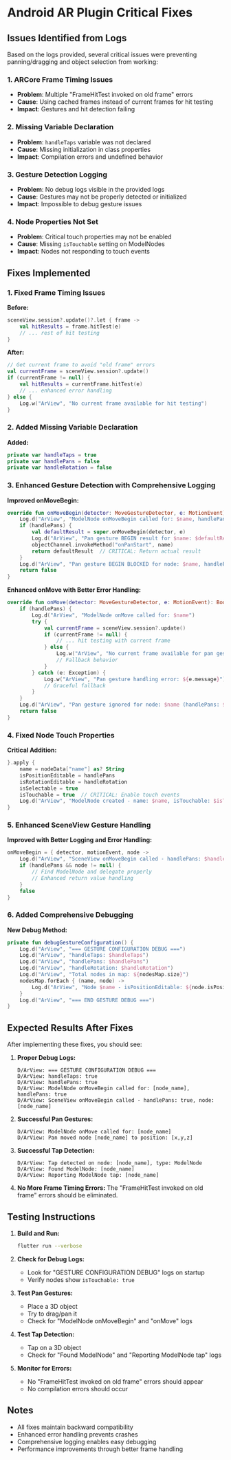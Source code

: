 # Android AR Plugin Critical Fixes

## Issues Identified from Logs

Based on the logs provided, several critical issues were preventing panning/dragging and object selection from working:

### 1. ARCore Frame Timing Issues
- **Problem**: Multiple "FrameHitTest invoked on old frame" errors
- **Cause**: Using cached frames instead of current frames for hit testing
- **Impact**: Gestures and hit detection failing

### 2. Missing Variable Declaration
- **Problem**: `handleTaps` variable was not declared
- **Cause**: Missing initialization in class properties
- **Impact**: Compilation errors and undefined behavior

### 3. Gesture Detection Logging
- **Problem**: No debug logs visible in the provided logs
- **Cause**: Gestures may not be properly detected or initialized
- **Impact**: Impossible to debug gesture issues

### 4. Node Properties Not Set
- **Problem**: Critical touch properties may not be enabled
- **Cause**: Missing `isTouchable` setting on ModelNodes
- **Impact**: Nodes not responding to touch events

## Fixes Implemented

### 1. Fixed Frame Timing Issues

**Before:**
```kotlin
sceneView.session?.update()?.let { frame ->
    val hitResults = frame.hitTest(e)
    // ... rest of hit testing
}
```

**After:**
```kotlin
// Get current frame to avoid "old frame" errors
val currentFrame = sceneView.session?.update()
if (currentFrame != null) {
    val hitResults = currentFrame.hitTest(e)
    // ... enhanced error handling
} else {
    Log.w("ArView", "No current frame available for hit testing")
}
```

### 2. Added Missing Variable Declaration

**Added:**
```kotlin
private var handleTaps = true
private var handlePans = false  
private var handleRotation = false
```

### 3. Enhanced Gesture Detection with Comprehensive Logging

**Improved onMoveBegin:**
```kotlin
override fun onMoveBegin(detector: MoveGestureDetector, e: MotionEvent): Boolean {
    Log.d("ArView", "ModelNode onMoveBegin called for: $name, handlePans: $handlePans")
    if (handlePans) {
        val defaultResult = super.onMoveBegin(detector, e)
        Log.d("ArView", "Pan gesture BEGIN result for $name: $defaultResult")
        objectChannel.invokeMethod("onPanStart", name)
        return defaultResult  // CRITICAL: Return actual result
    } 
    Log.d("ArView", "Pan gesture BEGIN BLOCKED for node: $name, handlePans: $handlePans")
    return false
}
```

**Enhanced onMove with Better Error Handling:**
```kotlin
override fun onMove(detector: MoveGestureDetector, e: MotionEvent): Boolean {
    if (handlePans) {
        Log.d("ArView", "ModelNode onMove called for: $name")
        try {
            val currentFrame = sceneView.session?.update()
            if (currentFrame != null) {
                // ... hit testing with current frame
            } else {
                Log.w("ArView", "No current frame available for pan gesture")
                // Fallback behavior
            }
        } catch (e: Exception) {
            Log.w("ArView", "Pan gesture handling error: ${e.message}")
            // Graceful fallback
        }
    }
    Log.d("ArView", "Pan gesture ignored for node: $name (handlePans: $handlePans)")
    return false
}
```

### 4. Fixed Node Touch Properties

**Critical Addition:**
```kotlin
}.apply {
    name = nodeData["name"] as? String
    isPositionEditable = handlePans
    isRotationEditable = handleRotation
    isSelectable = true
    isTouchable = true  // CRITICAL: Enable touch events
    Log.d("ArView", "ModelNode created - name: $name, isTouchable: $isTouchable")
}
```

### 5. Enhanced SceneView Gesture Handling

**Improved with Better Logging and Error Handling:**
```kotlin
onMoveBegin = { detector, motionEvent, node ->
    Log.d("ArView", "SceneView onMoveBegin called - handlePans: $handlePans, node: ${node?.name}")
    if (handlePans && node != null) {
        // Find ModelNode and delegate properly
        // Enhanced return value handling
    }
    false
}
```

### 6. Added Comprehensive Debugging

**New Debug Method:**
```kotlin
private fun debugGestureConfiguration() {
    Log.d("ArView", "=== GESTURE CONFIGURATION DEBUG ===")
    Log.d("ArView", "handleTaps: $handleTaps")
    Log.d("ArView", "handlePans: $handlePans") 
    Log.d("ArView", "handleRotation: $handleRotation")
    Log.d("ArView", "Total nodes in map: ${nodesMap.size}")
    nodesMap.forEach { (name, node) ->
        Log.d("ArView", "Node $name - isPositionEditable: ${node.isPositionEditable}, isSelectable: ${node.isSelectable}, isTouchable: ${node.isTouchable}")
    }
    Log.d("ArView", "=== END GESTURE DEBUG ===")
}
```

## Expected Results After Fixes

After implementing these fixes, you should see:

1. **Proper Debug Logs:**
   ```
   D/ArView: === GESTURE CONFIGURATION DEBUG ===
   D/ArView: handleTaps: true
   D/ArView: handlePans: true
   D/ArView: ModelNode onMoveBegin called for: [node_name], handlePans: true
   D/ArView: SceneView onMoveBegin called - handlePans: true, node: [node_name]
   ```

2. **Successful Pan Gestures:**
   ```
   D/ArView: ModelNode onMove called for: [node_name]
   D/ArView: Pan moved node [node_name] to position: [x,y,z]
   ```

3. **Successful Tap Detection:**
   ```
   D/ArView: Tap detected on node: [node_name], type: ModelNode
   D/ArView: Found ModelNode: [node_name]
   D/ArView: Reporting ModelNode tap: [node_name]
   ```

4. **No More Frame Timing Errors:** The "FrameHitTest invoked on old frame" errors should be eliminated.

## Testing Instructions

1. **Build and Run:**
   ```bash
   flutter run --verbose
   ```

2. **Check for Debug Logs:**
   - Look for "GESTURE CONFIGURATION DEBUG" logs on startup
   - Verify nodes show `isTouchable: true`

3. **Test Pan Gestures:**
   - Place a 3D object
   - Try to drag/pan it
   - Check for "ModelNode onMoveBegin" and "onMove" logs

4. **Test Tap Detection:**
   - Tap on a 3D object
   - Check for "Found ModelNode" and "Reporting ModelNode tap" logs

5. **Monitor for Errors:**
   - No "FrameHitTest invoked on old frame" errors should appear
   - No compilation errors should occur

## Notes

- All fixes maintain backward compatibility
- Enhanced error handling prevents crashes
- Comprehensive logging enables easy debugging
- Performance improvements through better frame handling
